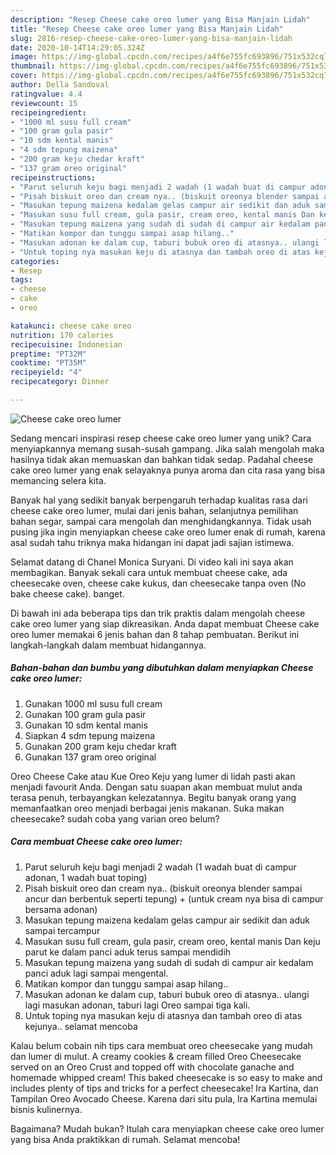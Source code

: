 ```yaml
---
description: "Resep Cheese cake oreo lumer yang Bisa Manjain Lidah"
title: "Resep Cheese cake oreo lumer yang Bisa Manjain Lidah"
slug: 2816-resep-cheese-cake-oreo-lumer-yang-bisa-manjain-lidah
date: 2020-10-14T14:29:05.324Z
image: https://img-global.cpcdn.com/recipes/a4f6e755fc693896/751x532cq70/cheese-cake-oreo-lumer-foto-resep-utama.jpg
thumbnail: https://img-global.cpcdn.com/recipes/a4f6e755fc693896/751x532cq70/cheese-cake-oreo-lumer-foto-resep-utama.jpg
cover: https://img-global.cpcdn.com/recipes/a4f6e755fc693896/751x532cq70/cheese-cake-oreo-lumer-foto-resep-utama.jpg
author: Della Sandoval
ratingvalue: 4.4
reviewcount: 15
recipeingredient:
- "1000 ml susu full cream"
- "100 gram gula pasir"
- "10 sdm kental manis"
- "4 sdm tepung maizena"
- "200 gram keju chedar kraft"
- "137 gram oreo original"
recipeinstructions:
- "Parut seluruh keju bagi menjadi 2 wadah (1 wadah buat di campur adonan, 1 wadah buat toping)"
- "Pisah biskuit oreo dan cream nya.. (biskuit oreonya blender sampai ancur dan berbentuk seperti tepung) + (untuk cream nya bisa di campur bersama adonan)"
- "Masukan tepung maizena kedalam gelas campur air sedikit dan aduk sampai tercampur"
- "Masukan susu full cream, gula pasir, cream oreo, kental manis Dan keju parut ke dalam panci aduk terus sampai mendidih"
- "Masukan tepung maizena yang sudah di sudah di campur air kedalam panci aduk lagi sampai mengental."
- "Matikan kompor dan tunggu sampai asap hilang.."
- "Masukan adonan ke dalam cup, taburi bubuk oreo di atasnya.. ulangi lagi masukan adonan, taburi lagi Oreo sampai tiga kali."
- "Untuk toping nya masukan keju di atasnya dan tambah oreo di atas kejunya.. selamat mencoba"
categories:
- Resep
tags:
- cheese
- cake
- oreo

katakunci: cheese cake oreo 
nutrition: 170 calories
recipecuisine: Indonesian
preptime: "PT32M"
cooktime: "PT35M"
recipeyield: "4"
recipecategory: Dinner

---
```



![Cheese cake oreo lumer](https://img-global.cpcdn.com/recipes/a4f6e755fc693896/751x532cq70/cheese-cake-oreo-lumer-foto-resep-utama.jpg)

Sedang mencari inspirasi resep cheese cake oreo lumer yang unik? Cara menyiapkannya memang susah-susah gampang. Jika salah mengolah maka hasilnya tidak akan memuaskan dan bahkan tidak sedap. Padahal cheese cake oreo lumer yang enak selayaknya punya aroma dan cita rasa yang bisa memancing selera kita.

Banyak hal yang sedikit banyak berpengaruh terhadap kualitas rasa dari cheese cake oreo lumer, mulai dari jenis bahan, selanjutnya pemilihan bahan segar, sampai cara mengolah dan menghidangkannya. Tidak usah pusing jika ingin menyiapkan cheese cake oreo lumer enak di rumah, karena asal sudah tahu triknya maka hidangan ini dapat jadi sajian istimewa.

Selamat datang di Chanel Monica Suryani. Di video kali ini saya akan membagikan. Banyak sekali cara untuk membuat cheese cake, ada cheesecake oven, cheese cake kukus, dan cheesecake tanpa oven (No bake cheese cake). banget.


Di bawah ini ada beberapa tips dan trik praktis dalam mengolah cheese cake oreo lumer yang siap dikreasikan. Anda dapat membuat Cheese cake oreo lumer memakai 6 jenis bahan dan 8 tahap pembuatan. Berikut ini langkah-langkah dalam membuat hidangannya.

<!--inarticleads1-->

##### Bahan-bahan dan bumbu yang dibutuhkan dalam menyiapkan Cheese cake oreo lumer:

1. Gunakan 1000 ml susu full cream
1. Gunakan 100 gram gula pasir
1. Gunakan 10 sdm kental manis
1. Siapkan 4 sdm tepung maizena
1. Gunakan 200 gram keju chedar kraft
1. Gunakan 137 gram oreo original


Oreo Cheese Cake atau Kue Oreo Keju yang lumer di lidah pasti akan menjadi favourit Anda. Dengan satu suapan akan membuat mulut anda terasa penuh, terbayangkan kelezatannya. Begitu banyak orang yang memanfaatkan oreo menjadi berbagai jenis makanan. Suka makan cheesecake? sudah coba yang varian oreo belum? 

<!--inarticleads2-->

##### Cara membuat Cheese cake oreo lumer:

1. Parut seluruh keju bagi menjadi 2 wadah (1 wadah buat di campur adonan, 1 wadah buat toping)
1. Pisah biskuit oreo dan cream nya.. (biskuit oreonya blender sampai ancur dan berbentuk seperti tepung) + (untuk cream nya bisa di campur bersama adonan)
1. Masukan tepung maizena kedalam gelas campur air sedikit dan aduk sampai tercampur
1. Masukan susu full cream, gula pasir, cream oreo, kental manis Dan keju parut ke dalam panci aduk terus sampai mendidih
1. Masukan tepung maizena yang sudah di sudah di campur air kedalam panci aduk lagi sampai mengental.
1. Matikan kompor dan tunggu sampai asap hilang..
1. Masukan adonan ke dalam cup, taburi bubuk oreo di atasnya.. ulangi lagi masukan adonan, taburi lagi Oreo sampai tiga kali.
1. Untuk toping nya masukan keju di atasnya dan tambah oreo di atas kejunya.. selamat mencoba


Kalau belum cobain nih tips cara membuat oreo cheesecake yang mudah dan lumer di mulut. A creamy cookies &amp; cream filled Oreo Cheesecake served on an Oreo Crust and topped off with chocolate ganache and homemade whipped cream! This baked cheesecake is so easy to make and includes plenty of tips and tricks for a perfect cheesecake! Ira Kartina, dan Tampilan Oreo Avocado Cheese. Karena dari situ pula, Ira Kartina memulai bisnis kulinernya. 

Bagaimana? Mudah bukan? Itulah cara menyiapkan cheese cake oreo lumer yang bisa Anda praktikkan di rumah. Selamat mencoba!

